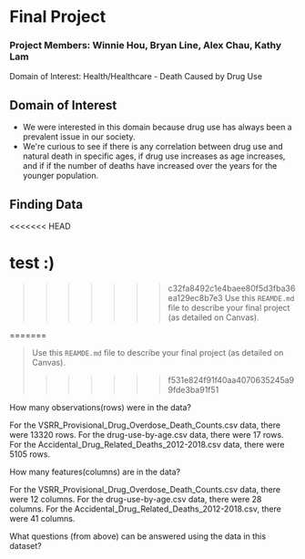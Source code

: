# Final Project


### Project Members: Winnie Hou, Bryan Line, Alex Chau, Kathy Lam
Domain of Interest: Health/Healthcare - Death Caused by Drug Use


## Domain of Interest
- We were interested in this domain because drug use has always been a prevalent
issue in our society.
- We're curious to see if there is any correlation between drug use and natural
death in specific ages, if drug use increases as age increases, and if if the 
number of deaths have increased over the years for the younger population.


## Finding Data

<<<<<<< HEAD
# test :)
>>>>>>> c32fa8492c1e4baee80f5d3fba36ea129ec8b7e3
Use this `REAMDE.md` file to describe your final project (as detailed on Canvas).


=======
> Use this `REAMDE.md` file to describe your final project (as detailed on Canvas).
>>>>>>> f531e824f91f40aa4070635245a99fde3ba91f51

How many observations(rows) were in the data?

For the VSRR_Provisional_Drug_Overdose_Death_Counts.csv data, there were 13320 rows. For the drug-use-by-age.csv data, there were 17 rows. For the Accidental_Drug_Related_Deaths_2012-2018.csv data, there were 5105 rows. 

How many features(columns) are in the data?

For the VSRR_Provisional_Drug_Overdose_Death_Counts.csv data, there were 12 columns. For the drug-use-by-age.csv data, there were 28 columns. For the Accidental_Drug_Related_Deaths_2012-2018.csv, there were 41 columns. 

What questions (from above) can be answered using the data in this dataset?

